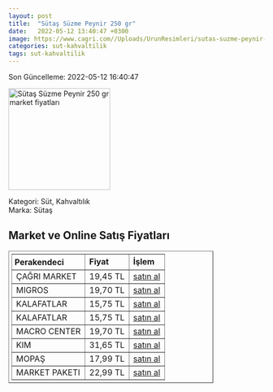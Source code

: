 ```yaml
---
layout: post
title:  "Sütaş Süzme Peynir 250 gr"
date:   2022-05-12 13:40:47 +0300
image: https://www.cagri.com//Uploads/UrunResimleri/sutas-suzme-peynir-250-gr-9235.jpg
categories: sut-kahvaltilik
tags: sut-kahvaltilik
---
```


Son Güncelleme: 2022-05-12 16:40:47

<img src="https://www.cagri.com//Uploads/UrunResimleri/sutas-suzme-peynir-250-gr-9235.jpg" width="200" alt="Sütaş Süzme Peynir 250 gr market fiyatları" />

Kategori: Süt, Kahvaltılık
<br />
Marka: Sütaş

<h2>Market ve Online Satış Fiyatları</h2>

<table border="1" style="padding: 5px;width:80%;">
  <tr>
    <td style="padding: 5px;"><strong>Perakendeci</strong></td>
    <td><strong>Fiyat</strong></td>
    <td><strong>İşlem</strong></td>
  </tr>
  <tr>
              <td title="Çağrı Market">ÇAĞRI MARKET</td>
              <td>19,45 TL</td>
              <td><a title="Çağrı Market" target="_blank" href="https://www.cagri.com/sutas-suzme-peynir-250-gr">satın al</a></td>
            </tr><tr>
              <td title="Migros">MIGROS</td>
              <td>19,70 TL</td>
              <td><a title="Migros" target="_blank" href="https://www.migros.com.tr/sutas-suzme-peynir-250-g-p-98d9b5">satın al</a></td>
            </tr><tr>
              <td title="Kalafatlar">KALAFATLAR</td>
              <td>15,75 TL</td>
              <td><a title="Kalafatlar" target="_blank" href="https://www.kalafatlar.com/urun/sutas-suzme-peynir-250-gr">satın al</a></td>
            </tr><tr>
              <td title="Kalafatlar">KALAFATLAR</td>
              <td>15,75 TL</td>
              <td><a title="Kalafatlar" target="_blank" href="https://www.kalafatlar.com/urun/sutas-suzme-peynir-250-gr">satın al</a></td>
            </tr><tr>
              <td title="Macro Center">MACRO CENTER</td>
              <td>19,70 TL</td>
              <td><a title="Macro Center" target="_blank" href="https://www.macrocenter.com.tr/sutas-suzme-peynir-250-g-p-98d9b5">satın al</a></td>
            </tr><tr>
              <td title="Kim">KIM</td>
              <td>31,65 TL</td>
              <td><a title="Kim" target="_blank" href="https://www.kimgeldi.com/sutas-suzme-peynir-500-gr">satın al</a></td>
            </tr><tr>
              <td title="Mopaş">MOPAŞ</td>
              <td>17,99 TL</td>
              <td><a title="Mopaş" target="_blank" href="https://www.mopas.com.tr/sutas-suzme-peynir-250-gr/p/105292">satın al</a></td>
            </tr><tr>
              <td title="Market Paketi">MARKET PAKETI</td>
              <td>22,99 TL</td>
              <td><a title="Market Paketi" target="_blank" href="https://www.marketpaketi.com.tr/sutas-suzme-peynir-250-gr-p-1723">satın al</a></td>
            </tr>
</table>
